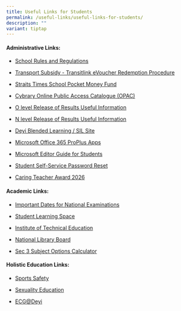 ```yaml
---
title: Useful Links for Students
permalink: /useful-links/useful-links-for-students/
description: ""
variant: tiptap
---
```

<h4>Administrative Links:</h4>
<ul data-tight="true" class="tight">
<li>
<p><a href="https://staging.d3sil9pzbw3lij.amplifyapp.com/about-us/our-school/school-rules-and-regulation/" rel="noopener noreferrer nofollow" target="_blank">School Rules and Regulations</a>
</p>
</li>
<li>
<p><a href="/files/TL_EVO_1.pdf" rel="noopener noreferrer nofollow" target="_blank">Transport Subsidy - Transitlink eVoucher Redemption Procedure</a>
</p>
</li>
<li>
<p><a href="https://staging.d3sil9pzbw3lij.amplifyapp.com/others/straits-times-school-pocket-money-fund" rel="noopener noreferrer nofollow" target="_blank">Straits Times School Pocket Money Fund</a>
</p>
</li>
<li>
<p><a href="https://schoolibrary.moe.edu.sg/deyisec" rel="noopener noreferrer nofollow" target="_blank">Cybrary Online Public Access Catalogue (OPAC)</a>
</p>
</li>
<li>
<p><a href="https://deyisec.moe.edu.sg/others/o-level-release-of-results/" rel="noopener noreferrer nofollow" target="_blank">O level Release of Results Useful Information</a>
</p>
</li>
<li>
<p><a href="https://staging.d3sil9pzbw3lij.amplifyapp.com/others/n-level-release-of-results" rel="noopener noreferrer nofollow" target="_blank">N level Release of Results Useful Information</a>
</p>
</li>
<li>
<p><a href="https://sites.google.com/moe.edu.sg/dyss-blendedlearning/home" rel="noopener noreferrer nofollow" target="_blank">Deyi Blended Learning / SIL Site</a>
</p>
</li>
<li>
<p><a href="/files/Microsoft_Office_365_ProPlus_Apps_Student_Guide.pdf" rel="noopener noreferrer nofollow" target="_blank">Microsoft Office 365 ProPlus Apps</a>
</p>
</li>
<li>
<p><a href="/files/Microsoft%20Editor%20Guide%20for%20Students.pdf" rel="noopener noreferrer nofollow" target="_blank">Microsoft Editor Guide for Students</a>
</p>
</li>
<li>
<p><a href="https://mims.moe.gov.sg/sspr" rel="noopener noreferrer nofollow" target="_blank">Student Self-Service Password Reset</a>
</p>
</li>
<li>
<p><a href="/files/CTA_2026_A3_Poster.pdf" rel="noopener nofollow" target="_blank">Caring Teacher Award 2026</a>
</p>
</li>
</ul>
<h4>Academic Links:</h4>
<ul data-tight="true" class="tight">
<li>
<p><a href="https://www.moe.gov.sg/national-exams-dates" rel="noopener noreferrer nofollow" target="_blank">Important Dates for National Examinations</a>
</p>
</li>
<li>
<p><a href="https://vle.learning.moe.edu.sg/login" rel="noopener noreferrer nofollow" target="_blank">Student Learning Space</a>
</p>
</li>
<li>
<p><a href="https://www.ite.edu.sg/" rel="noopener noreferrer nofollow" target="_blank">Institute of Technical Education</a>
</p>
</li>
<li>
<p><a href="https://www.nlb.gov.sg/" rel="noopener noreferrer nofollow" target="_blank">National Library Board</a>
</p>
</li>
<li>
<p><a href="https://go.gov.sg/subjectoptionscal" rel="noopener nofollow" target="_blank">Sec 3 Subject Options Calculator</a>
</p>
</li>
</ul>
<h4>Holistic Education Links:</h4>
<ul data-tight="true" class="tight">
<li>
<p><a href="https://www.sportsingapore.gov.sg/sports-education/sports-safety" rel="noopener noreferrer nofollow" target="_blank">Sports Safety</a>
</p>
</li>
<li>
<p><a href="https://staging.d3sil9pzbw3lij.amplifyapp.com/others/school-general-information/moe-sexuality-education-in-schools" rel="noopener noreferrer nofollow" target="_blank">Sexuality Education</a>
</p>
</li>
<li>
<p><a href="https://sites.google.com/moe.edu.sg/ecgdyss?usp=sharing" rel="noopener noreferrer nofollow" target="_blank">ECG@Deyi</a>
</p>
</li>
</ul>
<p></p>